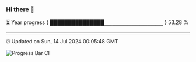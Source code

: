 ### Hi there 👋

⏳ Year progress { ███████████████▁▁▁▁▁▁▁▁▁▁▁▁▁▁▁ } 53.28 %

---

⏰ Updated on Sun, 14 Jul 2024 00:05:48 GMT

![Progress Bar CI](https://github.com/liununu/liununu/workflows/Progress%20Bar%20CI/badge.svg)
